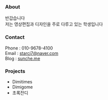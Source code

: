 ### About

반갑습니다<br>
저는 영상편집과 디자인을 주로 다루고 있는 학생입니다



### Contact

Phone : 010-9678-4100<br>
Email : starcj7@naver.com<br>
Blog : <a href=https://sunche.me/>sunche.me<a>

### Projects
  
<ul>
  <li>Dimitimes</li>
  <li>Dimigome</li>
  <li>초록잔디</li>

